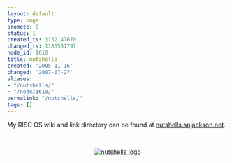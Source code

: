```yaml
---
layout: default
type: page
promote: 0
status: 1
created_ts: 1132147670
changed_ts: 1185551797
node_id: 1610
title: nutshells
created: '2005-11-16'
changed: '2007-07-27'
aliases:
- "/nutshells/"
- "/node/1610/"
permalink: "/nutshells/"
tags: []
---
```

<p>
My RISC OS wiki and link directory can be found at <a href="http://nutshells.anjackson.net/">nutshells.anjackson.net</a>.
</p>

<p>
<br/>
</p>

<p style="text-align: center;">
<a href="http://nutshells.anjackson.net/">
<img src="http://nutshells.anjackson.net/sites/nutshells.anjackson.net/themes/nutshell/images/nutlogoRsml.png" alt="nutshells logo"/>
</a>
</p>

<p>
<br/>
</p>
